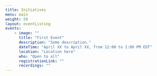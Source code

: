 ```yaml
---
title: Initiatives
menu: main
weight: 50
layout: eventListing
events:
    - image: ""
      title: "First Event"
      description: "Some description."
      dateTime: "April XX to April XX, from 12:00 to 1:00 PM EDT"
      location: "Location here"
      who: "Open to all"
      registrationLink: ""
      recordings: "" 
---
```

